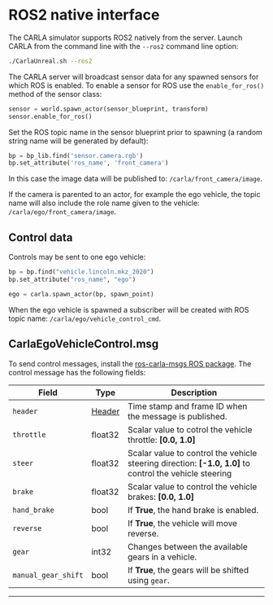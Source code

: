 # ROS2 native interface

The CARLA simulator supports ROS2 natively from the server. Launch CARLA from the command line with the `--ros2` command line option:

```sh
./CarlaUnreal.sh --ros2
```

The CARLA server will broadcast sensor data for any spawned sensors for which ROS is enabled. To enable a sensor for ROS use the `enable_for_ros()` method of the sensor class:

```py
sensor = world.spawn_actor(sensor_blueprint, transform)
sensor.enable_for_ros()
```

Set the ROS topic name in the sensor blueprint prior to spawning (a random string name will be generated by default):

```py
bp = bp_lib.find('sensor.camera.rgb')
bp.set_attribute('ros_name', 'front_camera')
```

In this case the image data will be published to: `/carla/front_camera/image`. 

If the camera is parented to an actor, for example the ego vehicle, the topic name will also include the role name given to the vehicle: `/carla/ego/front_camera/image`.

## Control data

Controls may be sent to one ego vehicle:

```py
bp = bp.find("vehicle.lincoln.mkz_2020")
bp.set_attribute("ros_name", "ego")

ego = carla.spawn_actor(bp, spawn_point)
```

When the ego vehicle is spawned a subscriber will be created with ROS topic name: `/carla/ego/vehicle_control_cmd`. 

## CarlaEgoVehicleControl.msg

To send control messages, install the [ros-carla-msgs ROS package](https://github.com/carla-simulator/ros-carla-msgs/tree/master). The control message has the following fields:

| Field                                                                                                   | Type                                                                                                    | Description                                                                                             |
| ------------------------------------------------------------------------------------------------------- | ------------------------------------------------------------------------------------------------------- | ------------------------------------------------------------------------------------------------------- |
| `header`                                                                                                | [Header](https://docs.ros.org/en/melodic/api/std_msgs/html/msg/Header.html)                               | Time stamp and frame ID when the message is published.                                                  |
| `throttle`                                                                                              | float32                                                                                                 | Scalar value to cotrol the vehicle throttle: **[0.0, 1.0]**                                             |
| `steer`                                                                                                 | float32                                                                                                 | Scalar value to control the vehicle steering direction: **[-1.0, 1.0]** to control the vehicle steering |
| `brake`                                                                                                 | float32                                                                                                 | Scalar value to control the vehicle brakes: **[0.0, 1.0]**                                              |
| `hand_brake`                                                                                            | bool                                                                                                    | If **True**, the hand brake is enabled.                                                                 |
| `reverse`                                                                                               | bool                                                                                                    | If **True**, the vehicle will move reverse.                                                             |
| `gear`                                                                                                  | int32                                                                                                   | Changes between the available gears in a vehicle.                                                       |
| `manual_gear_shift`                                                                                     | bool                                                                                                    | If **True**, the gears will be shifted using `gear`.                                                    |

---


